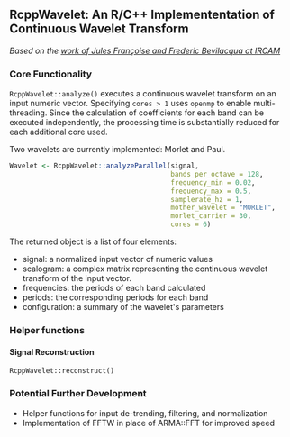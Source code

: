 ## RcppWavelet: An R/C++ Implemententation of Continuous Wavelet Transform

*Based on the [work of Jules Françoise and Frederic Bevilacqua at IRCAM](https://github.com/Ircam-RnD/wavelet)*

### Core Functionality

`RcppWavelet::analyze()` executes a continuous wavelet transform on an input numeric vector. Specifying `cores > 1` uses `openmp` to enable multi-threading. Since the calculation of coefficients for each band can be executed independently, the processing time is substantially reduced for each additional core used.

Two wavelets are currently implemented: Morlet and Paul.

```r
Wavelet <- RcppWavelet::analyzeParallel(signal,
                                        bands_per_octave = 128,
                                        frequency_min = 0.02,
                                        frequency_max = 0.5,
                                        samplerate_hz = 1,
                                        mother_wavelet = "MORLET",
                                        morlet_carrier = 30,
                                        cores = 6)
```
The returned object is a list of four elements:

+ signal: a normalized input vector of numeric values 
+ scalogram: a complex matrix representing the continuous wavelet transform of the input vector.
+ frequencies: the periods of each band calculated
+ periods: the corresponding periods for each band
+ configuration: a summary of the wavelet's parameters


### Helper functions

#### Signal Reconstruction

`RcppWavelet::reconstruct()` 

### Potential Further Development

+ Helper functions for input de-trending, filtering, and normalization
+ Implementation of FFTW in place of ARMA::FFT for improved speed
